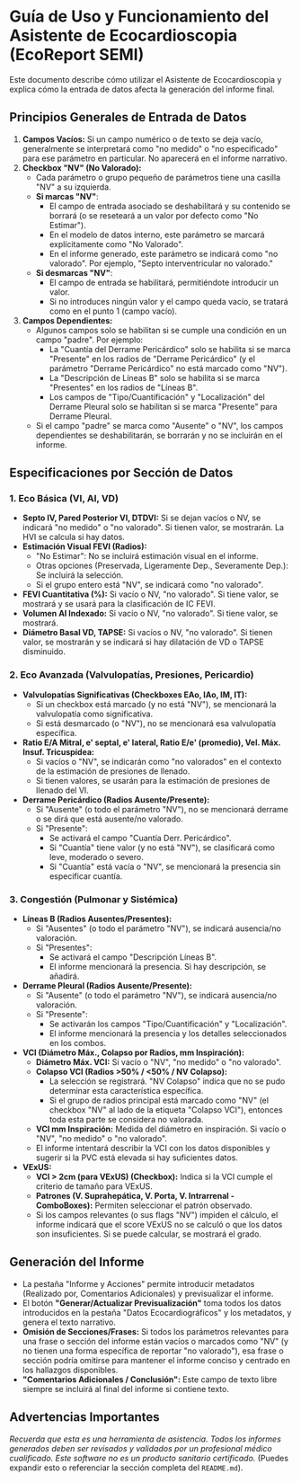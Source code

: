 # Guía de Uso y Funcionamiento del Asistente de Ecocardioscopia (EcoReport SEMI)

Este documento describe cómo utilizar el Asistente de Ecocardioscopia y explica cómo la entrada de datos afecta la generación del informe final.

## Principios Generales de Entrada de Datos

1.  **Campos Vacíos:** Si un campo numérico o de texto se deja vacío, generalmente se interpretará como "no medido" o "no especificado" para ese parámetro en particular. No aparecerá en el informe narrativo.
2.  **Checkbox "NV" (No Valorado):**
    * Cada parámetro o grupo pequeño de parámetros tiene una casilla "NV" a su izquierda.
    * **Si marcas "NV"**:
        * El campo de entrada asociado se deshabilitará y su contenido se borrará (o se reseteará a un valor por defecto como "No Estimar").
        * En el modelo de datos interno, este parámetro se marcará explícitamente como "No Valorado".
        * En el informe generado, este parámetro se indicará como "no valorado". Por ejemplo, "Septo interventricular no valorado."
    * **Si desmarcas "NV"**:
        * El campo de entrada se habilitará, permitiéndote introducir un valor.
        * Si no introduces ningún valor y el campo queda vacío, se tratará como en el punto 1 (campo vacío).
3.  **Campos Dependientes:**
    * Algunos campos solo se habilitan si se cumple una condición en un campo "padre". Por ejemplo:
        * La "Cuantía del Derrame Pericárdico" solo se habilita si se marca "Presente" en los radios de "Derrame Pericárdico" (y el parámetro "Derrame Pericárdico" no está marcado como "NV").
        * La "Descripción de Líneas B" solo se habilita si se marca "Presentes" en los radios de "Líneas B".
        * Los campos de "Tipo/Cuantificación" y "Localización" del Derrame Pleural solo se habilitan si se marca "Presente" para Derrame Pleural.
    * Si el campo "padre" se marca como "Ausente" o "NV", los campos dependientes se deshabilitarán, se borrarán y no se incluirán en el informe.

## Especificaciones por Sección de Datos

### 1. Eco Básica (VI, AI, VD)

* **Septo IV, Pared Posterior VI, DTDVI:** Si se dejan vacíos o NV, se indicará "no medido" o "no valorado". Si tienen valor, se mostrarán. La HVI se calcula si hay datos.
* **Estimación Visual FEVI (Radios):**
    * "No Estimar": No se incluirá estimación visual en el informe.
    * Otras opciones (Preservada, Ligeramente Dep., Severamente Dep.): Se incluirá la selección.
    * Si el grupo entero está "NV", se indicará como "no valorado".
* **FEVI Cuantitativa (%):** Si vacío o NV, "no valorado". Si tiene valor, se mostrará y se usará para la clasificación de IC FEVI.
* **Volumen AI Indexado:** Si vacío o NV, "no valorado". Si tiene valor, se mostrará.
* **Diámetro Basal VD, TAPSE:** Si vacíos o NV, "no valorado". Si tienen valor, se mostrarán y se indicará si hay dilatación de VD o TAPSE disminuido.

### 2. Eco Avanzada (Valvulopatías, Presiones, Pericardio)

* **Valvulopatías Significativas (Checkboxes EAo, IAo, IM, IT):**
    * Si un checkbox está marcado (y no está "NV"), se mencionará la valvulopatía como significativa.
    * Si está desmarcado (o "NV"), no se mencionará esa valvulopatía específica.
* **Ratio E/A Mitral, e' septal, e' lateral, Ratio E/e' (promedio), Vel. Máx. Insuf. Tricuspídea:**
    * Si vacíos o "NV", se indicarán como "no valorados" en el contexto de la estimación de presiones de llenado.
    * Si tienen valores, se usarán para la estimación de presiones de llenado del VI.
* **Derrame Pericárdico (Radios Ausente/Presente):**
    * Si "Ausente" (o todo el parámetro "NV"), no se mencionará derrame o se dirá que está ausente/no valorado.
    * Si "Presente":
        * Se activará el campo "Cuantía Derr. Pericárdico".
        * Si "Cuantía" tiene valor (y no está "NV"), se clasificará como leve, moderado o severo.
        * Si "Cuantía" está vacía o "NV", se mencionará la presencia sin especificar cuantía.

### 3. Congestión (Pulmonar y Sistémica)

* **Líneas B (Radios Ausentes/Presentes):**
    * Si "Ausentes" (o todo el parámetro "NV"), se indicará ausencia/no valoración.
    * Si "Presentes":
        * Se activará el campo "Descripción Líneas B".
        * El informe mencionará la presencia. Si hay descripción, se añadirá.
* **Derrame Pleural (Radios Ausente/Presente):**
    * Si "Ausente" (o todo el parámetro "NV"), se indicará ausencia/no valoración.
    * Si "Presente":
        * Se activarán los campos "Tipo/Cuantificación" y "Localización".
        * El informe mencionará la presencia y los detalles seleccionados en los combos.
* **VCI (Diámetro Máx., Colapso por Radios, mm Inspiración):**
    * **Diámetro Máx. VCI:** Si vacío o "NV", "no medido" o "no valorado".
    * **Colapso VCI (Radios >50% / <50% / NV Colapso):**
        * La selección se registrará. "NV Colapso" indica que no se pudo determinar esta característica específica.
        * Si el grupo de radios principal está marcado como "NV" (el checkbox "NV" al lado de la etiqueta "Colapso VCI"), entonces toda esta parte se considera no valorada.
    * **VCI mm Inspiración:** Medida del diámetro en inspiración. Si vacío o "NV", "no medido" o "no valorado".
    * El informe intentará describir la VCI con los datos disponibles y sugerir si la PVC está elevada si hay suficientes datos.
* **VExUS:**
    * **VCI > 2cm (para VExUS) (Checkbox):** Indica si la VCI cumple el criterio de tamaño para VExUS.
    * **Patrones (V. Suprahepática, V. Porta, V. Intrarrenal - ComboBoxes):** Permiten seleccionar el patrón observado.
    * Si los campos relevantes (o sus flags "NV") impiden el cálculo, el informe indicará que el score VExUS no se calculó o que los datos son insuficientes. Si se puede calcular, se mostrará el grado.

## Generación del Informe

* La pestaña "Informe y Acciones" permite introducir metadatos (Realizado por, Comentarios Adicionales) y previsualizar el informe.
* El botón **"Generar/Actualizar Previsualización"** toma todos los datos introducidos en la pestaña "Datos Ecocardiográficos" y los metadatos, y genera el texto narrativo.
* **Omisión de Secciones/Frases:** Si todos los parámetros relevantes para una frase o sección del informe están vacíos o marcados como "NV" (y no tienen una forma específica de reportar "no valorado"), esa frase o sección podría omitirse para mantener el informe conciso y centrado en los hallazgos disponibles.
* **"Comentarios Adicionales / Conclusión":** Este campo de texto libre siempre se incluirá al final del informe si contiene texto.

## Advertencias Importantes

*Recuerda que esta es una herramienta de asistencia. Todos los informes generados deben ser revisados y validados por un profesional médico cualificado. Este software no es un producto sanitario certificado.* (Puedes expandir esto o referenciar la sección completa del `README.md`).